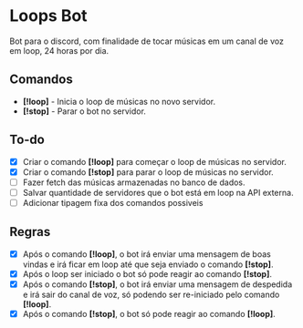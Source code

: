 # Loops Bot

Bot para o discord, com finalidade de tocar músicas em um canal de voz em loop, 24 horas por dia.

## Comandos

- **[!loop]** - Inicia o loop de músicas no novo servidor.
- **[!stop]** - Parar o bot no servidor.

## To-do

- [x] Criar o comando **[!loop]** para começar o loop de músicas no servidor.
- [x] Criar o comando **[!stop]** para parar o loop de músicas no servidor.
- [ ] Fazer fetch das músicas armazenadas no banco de dados.
- [ ] Salvar quantidade de servidores que o bot está em loop na API externa.
- [ ] Adicionar tipagem fixa dos comandos possiveis

## Regras

- [x] Após o comando **[!loop]**, o bot irá enviar uma mensagem de boas vindas e irá ficar em loop até que seja enviado o comando **[!stop]**.
- [x] Após o loop ser iniciado o bot só pode reagir ao comando **[!stop]**.
- [x] Após o comando **[!stop]**, o bot irá enviar uma mensagem de despedida e irá sair do canal de voz, só podendo ser re-iniciado pelo comando **[!loop]**.
- [x] Após o comando **[!stop]**, o bot só pode reagir ao comando **[!loop]**.

